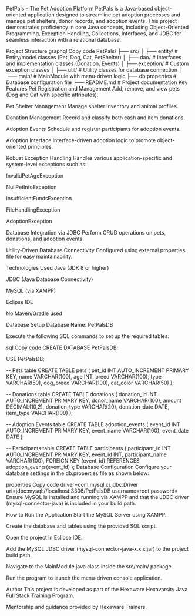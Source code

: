 PetPals – The Pet Adoption Platform
PetPals is a Java-based object-oriented application designed to streamline pet adoption processes and manage pet shelters, donor records, and adoption events. This project demonstrates proficiency in core Java concepts, including Object-Oriented Programming, Exception Handling, Collections, Interfaces, and JDBC for seamless interaction with a relational database.

Project Structure
graphql
Copy code
PetPals/
├── src/
│   ├── entity/            # Entity/model classes (Pet, Dog, Cat, PetShelter)
│   ├── dao/               # Interfaces and implementation classes (Donation, Events)
│   ├── exception/         # Custom exception classes
│   ├── util/              # Utility classes for database connection
│   └── main/              # MainModule with menu-driven logic
├── db.properties          # Database configuration file
├── README.md              # Project documentation
Key Features
Pet Registration and Management
Add, remove, and view pets (Dog and Cat with specific attributes).

Pet Shelter Management
Manage shelter inventory and animal profiles.

Donation Management
Record and classify both cash and item donations.

Adoption Events
Schedule and register participants for adoption events.

Adoption Interface
Interface-driven adoption logic to promote object-oriented principles.

Robust Exception Handling
Handles various application-specific and system-level exceptions such as:

InvalidPetAgeException

NullPetInfoException

InsufficientFundsException

FileHandlingException

AdoptionException

Database Integration via JDBC
Perform CRUD operations on pets, donations, and adoption events.

Utility-Driven Database Connectivity
Configured using external properties file for easy maintainability.

Technologies Used
Java (JDK 8 or higher)

JDBC (Java Database Connectivity)

MySQL (via XAMPP)

Eclipse IDE

No Maven/Gradle used

Database Setup
Database Name: PetPalsDB

Execute the following SQL commands to set up the required tables:

sql
Copy code
CREATE DATABASE PetPalsDB;

USE PetPalsDB;

-- Pets table
CREATE TABLE pets (
    pet_id INT AUTO_INCREMENT PRIMARY KEY,
    name VARCHAR(100),
    age INT,
    breed VARCHAR(100),
    type VARCHAR(50),
    dog_breed VARCHAR(100),
    cat_color VARCHAR(50)
);

-- Donations table
CREATE TABLE donations (
    donation_id INT AUTO_INCREMENT PRIMARY KEY,
    donor_name VARCHAR(100),
    amount DECIMAL(10,2),
    donation_type VARCHAR(20),
    donation_date DATE,
    item_type VARCHAR(100)
);

-- Adoption Events table
CREATE TABLE adoption_events (
    event_id INT AUTO_INCREMENT PRIMARY KEY,
    event_name VARCHAR(100),
    event_date DATE
);

-- Participants table
CREATE TABLE participants (
    participant_id INT AUTO_INCREMENT PRIMARY KEY,
    event_id INT,
    participant_name VARCHAR(100),
    FOREIGN KEY (event_id) REFERENCES adoption_events(event_id)
);
Database Configuration
Configure your database settings in the db.properties file as shown below:

properties
Copy code
driver=com.mysql.cj.jdbc.Driver
url=jdbc:mysql://localhost:3306/PetPalsDB
username=root
password=
Ensure MySQL is installed and running via XAMPP and that the JDBC driver (mysql-connector-java) is included in your build path.

How to Run the Application
Start the MySQL Server using XAMPP.

Create the database and tables using the provided SQL script.

Open the project in Eclipse IDE.

Add the MySQL JDBC driver (mysql-connector-java-x.x.x.jar) to the project build path.

Navigate to the MainModule.java class inside the src/main/ package.

Run the program to launch the menu-driven console application.

Author
This project is developed as part of the Hexaware Hexavarsity Java Full Stack Training Program.

Mentorship and guidance provided by Hexaware Trainers.

